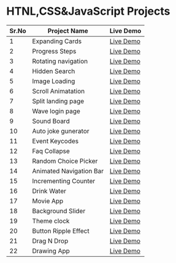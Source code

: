 # HTNL,CSS&JavaScript Projects

Sr.No | Project Name | Live Demo
------|--------------|----------
1 | Expanding Cards |[Live Demo](https://expanding-cardsss.netlify.app)
2 | Progress Steps |[Live Demo](https://progress-steps-page.netlify.app/)
3 | Rotating navigation |[Live Demo](https://rotating-navbar-article.netlify.app/)
4 |  Hidden Search |[Live Demo](https://hidden-search-section.netlify.app/)
5 |  Image Loading |[Live Demo](https://imagr-lodaing.netlify.app/)
6 |  Scroll Animatation |[Live Demo](https://scroll-animatation.netlify.app/)
7 |  Split landing page |[Live Demo](https://feture-selection-page.netlify.app/)
8 |  Wave login page |[Live Demo](https://wave-login-page.netlify.app/)
9 |  Sound Board |[Live Demo](https://sound-board-player.netlify.app/)
10 |  Auto joke gunerator|[Live Demo](https://auto-joke-generator.netlify.app/)
11 | Event Keycodes |[Live Demo](https://event-keycode-gunretor.netlify.app/)
12 | Faq Collapse |[Live Demo](https://faq-collapse-faq.netlify.app/)
13 | Random Choice Picker |[Live Demo](https://random-choice-picker1.netlify.app)
14 | Animated Navigation Bar |[Live Demo](https://animated-navigation-bar.netlify.app)
15 | Incrementing Counter |[Live Demo](https://incrementing-counter-1.netlify.app/)
16 | Drink Water |[Live Demo](https://drink-water-day.netlify.app/)
17 | Movie App |[Live Demo](https://movie-app-pro.netlify.app/)
18 | Background Slider |[Live Demo](https://background-slider-1.netlify.app/)
19 | Theme clock |[Live Demo](https://theme-clock-dark-mode.netlify.app/)
20 | Button Ripple Effect |[Live Demo](https://button-ripple-effect1.netlify.app/)
21 | Drag N Drop |[Live Demo](https://drag-and-drop-4.netlify.app/)
22 | Drawing App |[Live Demo](https://drag-and-drop-4.netlify.app/)







